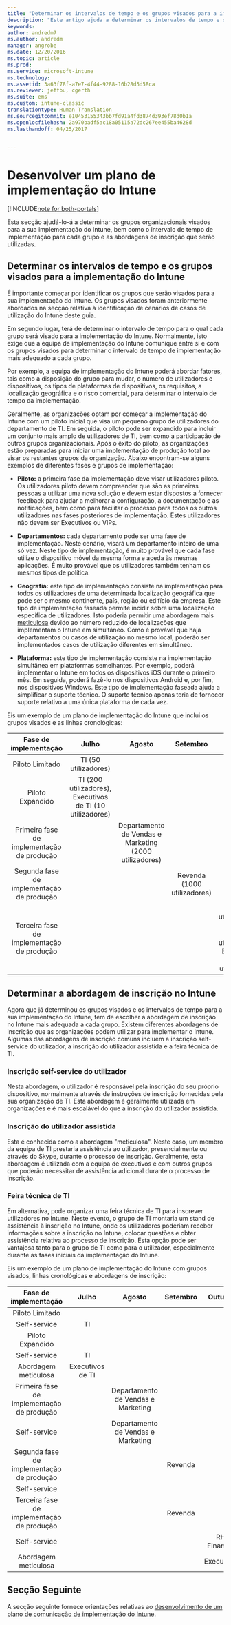 ```yaml
---
title: "Determinar os intervalos de tempo e os grupos visados para a implementação do Intune | Documentos da Microsoft"
description: "Este artigo ajuda a determinar os intervalos de tempo e os grupos visados para a implementação para uma implementação apenas na cloud do Microsoft Intune."
keywords: 
author: andredm7
ms.author: andredm
manager: angrobe
ms.date: 12/20/2016
ms.topic: article
ms.prod: 
ms.service: microsoft-intune
ms.technology: 
ms.assetid: 3a63f78f-a7e7-4f44-9288-16b28d5d58ca
ms.reviewer: jeffbu, cgerth
ms.suite: ems
ms.custom: intune-classic
translationtype: Human Translation
ms.sourcegitcommit: e10453155343bb7fd91a4fd3874d393ef78d0b1a
ms.openlocfilehash: 2a970badf5ac18a05115a72dc267ee455ba4628d
ms.lasthandoff: 04/25/2017


---
```


# <a name="develop-an-intune-rollout-plan"></a>Desenvolver um plano de implementação do Intune

[!INCLUDE[note for both-portals](../includes/note-for-both-portals.md)]

Esta secção ajudá-lo-á a determinar os grupos organizacionais visados para a sua implementação do Intune, bem como o intervalo de tempo de implementação para cada grupo e as abordagens de inscrição que serão utilizadas.

## <a name="determine-intune-rollout-targeted-groups-and-timeframes"></a>Determinar os intervalos de tempo e os grupos visados para a implementação do Intune

É importante começar por identificar os grupos que serão visados para a sua implementação do Intune. Os grupos visados foram anteriormente abordados na secção relativa à identificação de cenários de casos de utilização do Intune deste guia.

Em segundo lugar, terá de determinar o intervalo de tempo para o qual cada grupo será visado para a implementação do Intune. Normalmente, isto exige que a equipa de implementação do Intune comunique entre si e com os grupos visados para determinar o intervalo de tempo de implementação mais adequado a cada grupo.

Por exemplo, a equipa de implementação do Intune poderá abordar fatores, tais como a disposição do grupo para mudar, o número de utilizadores e dispositivos, os tipos de plataformas de dispositivos, os requisitos, a localização geográfica e o risco comercial, para determinar o intervalo de tempo da implementação.

Geralmente, as organizações optam por começar a implementação do Intune com um piloto inicial que visa um pequeno grupo de utilizadores do departamento de TI. Em seguida, o piloto pode ser expandido para incluir um conjunto mais amplo de utilizadores de TI, bem como a participação de outros grupos organizacionais. Após o êxito do piloto, as organizações estão preparadas para iniciar uma implementação de produção total ao visar os restantes grupos da organização. Abaixo encontram-se alguns exemplos de diferentes fases e grupos de implementação:

-   **Piloto:** a primeira fase da implementação deve visar utilizadores piloto. Os utilizadores piloto devem compreender que são as primeiras pessoas a utilizar uma nova solução e devem estar dispostos a fornecer feedback para ajudar a melhorar a configuração, a documentação e as notificações, bem como para facilitar o processo para todos os outros utilizadores nas fases posteriores de implementação. Estes utilizadores não devem ser Executivos ou VIPs.

-   **Departamentos:** cada departamento pode ser uma fase de implementação. Neste cenário, visará um departamento inteiro de uma só vez. Neste tipo de implementação, é muito provável que cada fase utilize o dispositivo móvel da mesma forma e aceda às mesmas aplicações. É muito provável que os utilizadores também tenham os mesmos tipos de política.

-   **Geografia:** este tipo de implementação consiste na implementação para todos os utilizadores de uma determinada localização geográfica que pode ser o mesmo continente, país, região ou edifício da empresa. Este tipo de implementação faseada permite incidir sobre uma localização específica de utilizadores. Isto poderia permitir uma abordagem mais [meticulosa](#user-assisted-enrollment) devido ao número reduzido de localizações que implementam o Intune em simultâneo. Como é provável que haja departamentos ou casos de utilização no mesmo local, poderão ser implementados casos de utilização diferentes em simultâneo.

-   **Plataforma:** este tipo de implementação consiste na implementação simultânea em plataformas semelhantes. Por exemplo, poderá implementar o Intune em todos os dispositivos iOS durante o primeiro mês. Em seguida, poderá fazê-lo nos dispositivos Android e, por fim, nos dispositivos Windows. Este tipo de implementação faseada ajuda a simplificar o suporte técnico. O suporte técnico apenas teria de fornecer suporte relativo a uma única plataforma de cada vez.

Eis um exemplo de um plano de implementação do Intune que inclui os grupos visados e as linhas cronológicas:

| **Fase de implementação** | **Julho** | **Agosto** | **Setembro** | **Outubro** |
|:---:|:---:|:---:|:---:|:---:|
| Piloto Limitado | TI (50 utilizadores) |  |  |  |                                                         
| Piloto Expandido | TI (200 utilizadores), Executivos de TI (10 utilizadores) |  |  |  |                                                         
| Primeira fase de implementação de produção |  | Departamento de Vendas e Marketing (2000 utilizadores) |  |  |
| Segunda fase de implementação de produção |  |  | Revenda (1000 utilizadores) |  |
| Terceira fase de implementação de produção |  |  |  | RH (50 utilizadores), Finanças (40 utilizadores), Executivos (30 utilizadores) |

## <a name="determine-the-intune-enrollment-approach"></a>Determinar a abordagem de inscrição no Intune

Agora que já determinou os grupos visados e os intervalos de tempo para a sua implementação do Intune, tem de escolher a abordagem de inscrição no Intune mais adequada a cada grupo. Existem diferentes abordagens de inscrição que as organizações podem utilizar para implementar o Intune. Algumas das abordagens de inscrição comuns incluem a inscrição self-service do utilizador, a inscrição do utilizador assistida e a feira técnica de TI.

### <a name="user-self-service"></a>Inscrição self-service do utilizador

Nesta abordagem, o utilizador é responsável pela inscrição do seu próprio dispositivo, normalmente através de instruções de inscrição fornecidas pela sua organização de TI. Esta abordagem é geralmente utilizada em organizações e é mais escalável do que a inscrição do utilizador assistida.

### <a name="user-assisted-enrollment"></a>Inscrição do utilizador assistida

Esta é conhecida como a abordagem "meticulosa". Neste caso, um membro da equipa de TI prestaria assistência ao utilizador, presencialmente ou através do Skype, durante o processo de inscrição. Geralmente, esta abordagem é utilizada com a equipa de executivos e com outros grupos que poderão necessitar de assistência adicional durante o processo de inscrição.

### <a name="it-tech-fair"></a>Feira técnica de TI

Em alternativa, pode organizar uma feira técnica de TI para inscrever utilizadores no Intune. Neste evento, o grupo de TI montaria um stand de assistência à inscrição no Intune, onde os utilizadores poderiam receber informações sobre a inscrição no Intune, colocar questões e obter assistência relativa ao processo de inscrição. Esta opção pode ser vantajosa tanto para o grupo de TI como para o utilizador, especialmente durante as fases iniciais da implementação do Intune.

Eis um exemplo de um plano de implementação do Intune com grupos visados, linhas cronológicas e abordagens de inscrição:

| **Fase de implementação** | **Julho** | **Agosto** | **Setembro** | **Outubro** |
|:---:|:---:|:---:|:---:|:---:|
| Piloto Limitado |  |  |  |  |                                                         
| Self-service | TI |  |  |  |
| Piloto Expandido |  |  |  |  |                                                         
| Self-service | TI |  |  |  |
| Abordagem meticulosa | Executivos de TI |  |  |  |
| Primeira fase de implementação de produção |  | Departamento de Vendas e Marketing |  |  |
| Self-service |  | Departamento de Vendas e Marketing |  |  |
| Segunda fase de implementação de produção |  |  | Revenda |  |
| Self-service |  |  |  |  |
| Terceira fase de implementação de produção |  |  | Revenda |  |
| Self-service |  |  |  | RH, Finanças |
| Abordagem meticulosa |  |  |  | Executivos |

## <a name="next-section"></a>Secção Seguinte

A secção seguinte fornece orientações relativas ao [desenvolvimento de um plano de comunicação de implementação do Intune](section-5-develop-a-rollout-communication-plan.md).


